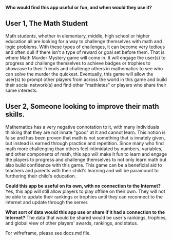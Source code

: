 
**Who would find this app useful or fun, and when would they use it?**
## User 1, The Math Student
Math students, whether in elementary, middle, high school or higher education all are looking for a way to challenge themselves with math and logic problems. With these types of challenges, it can become very tedious and often dull if there isn't a type of reward or goal set before them. That is where Math Murder Mystery game will come in. It will engage the user(s) to progress and challenge themselves to achieve badges or trophies to showcase to their friends and challenge others in mathematics to see who can solve the murder the quickest. Eventually, this game will allow the user(s) to prompt other players from across the world in this game and build their social network(s) and find other "mathletes" or players who share their same interests. 

## User 2,  Someone looking to improve their math skills. 

Mathematics has a very negative connotation to it, with many individuals thinking that they are not innate "good" at it and cannot learn. This notion is false and has been proven that math is not something that is innately given, but instead is earned through practice and repetition. Since many who find math more challenging than others feel intimidated by numbers, variables, and other components of math, this app will make it fun to learn and engage the players to progress and challenge themselves to not only learn math but also build confidence with this game. This game can be a beneficial aid to teachers and parents with their child's learning and will be paramount to furthering their child's education.

**Could this app be useful on its own, with no connection to the Internet?**
Yes, this app will still allow players to play offline on their own. They will not be able to update their rankings or trophies until they can reconnect to the internet and update through the server.

**What sort of data would this app use or share if it had a connection to the Internet?**
The data that would be shared would be user's rankings, trophies, and global view of other players' awards, rankings, and status. 

For wifreframe, please see docs.md file. 
